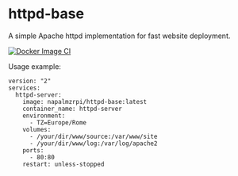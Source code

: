 # httpd-base

A simple Apache httpd implementation for fast website deployment.

[![Docker Image CI](https://github.com/napalmz/httpd-base/actions/workflows/main.yml/badge.svg)](https://github.com/napalmz/httpd-base/actions/workflows/main.yml)

Usage example:

```
version: "2"
services:
  httpd-server:
    image: napalmzrpi/httpd-base:latest
    container_name: httpd-server
    environment:
      - TZ=Europe/Rome
    volumes:
      - /your/dir/www/source:/var/www/site
      - /your/dir/www/log:/var/log/apache2
    ports:
      - 80:80
    restart: unless-stopped
```
